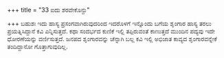 +++
title = "33 ಐದು ಶರವೇಕೊನ್ದು"

+++
ಬಹುಶಃ ಇದು ಹಾಸ್ಯ ಪ್ರಸಂಗವಾಗಿರುವುದರಿಂದ ಇದರೊಳಗೆ ಇನ್ನೊಂದು ಬಗೆಯ ಶೃಂಗಾರ ಹಾಸ್ಯ ತರಲು ಪ್ರಯತ್ನಿಸಿದ್ದಾನೆ ಕವಿ ಎನ್ನಿಸುತ್ತದೆ. ಕಥಾ ಸಂದರ್ಭದ ಕುಣಿಕೆ ಇಲ್ಲಿ ತಪ್ಪಿರುವಂತೆ ಕಾಣುತ್ತದೆ ಮುಂದಿನ ಪದ್ಯವು ಇದೇ ಧೋರಣೆಯನ್ನು ವರ್ಣಿಸುತ್ತದೆ. ಜನಪದ ಶೃಂಗಾರವನ್ನು ಚೆನ್ನಾಗಿ ಬಲ್ಲ ಕವಿ ಇಲ್ಲಿ ಅಭಿಜಾತ ಕಾವ್ಯದ ಶೃಂಗಾರವನ್ನೇಕೆ ತಂದಿದ್ದಾನೋ ಗೊತ್ತಾಗುವುದಿಲ್ಲ.